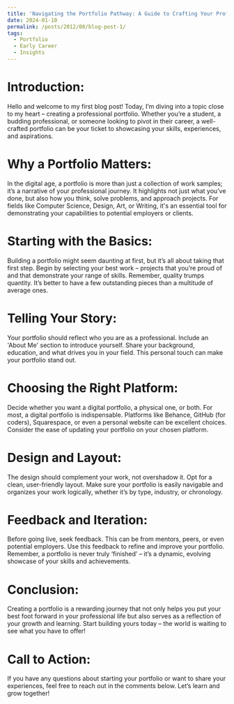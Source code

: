 ```yaml
---
title: 'Navigating the Portfolio Pathway: A Guide to Crafting Your Professional Showcase'
date: 2024-01-10
permalink: /posts/2012/08/blog-post-1/
tags:
  - Portfolio
  - Early Career
  - Insights
---
```

Introduction:
======
Hello and welcome to my first blog post! Today, I’m diving into a topic close to my heart – creating a professional portfolio. Whether you’re a student, a budding professional, or someone looking to pivot in their career, a well-crafted portfolio can be your ticket to showcasing your skills, experiences, and aspirations.

Why a Portfolio Matters:
======
In the digital age, a portfolio is more than just a collection of work samples; it’s a narrative of your professional journey. It highlights not just what you’ve done, but also how you think, solve problems, and approach projects. For fields like Computer Science, Design, Art, or Writing, it's an essential tool for demonstrating your capabilities to potential employers or clients.

Starting with the Basics:
======
Building a portfolio might seem daunting at first, but it’s all about taking that first step. Begin by selecting your best work – projects that you’re proud of and that demonstrate your range of skills. Remember, quality trumps quantity. It’s better to have a few outstanding pieces than a multitude of average ones.

Telling Your Story:
======
Your portfolio should reflect who you are as a professional. Include an 'About Me' section to introduce yourself. Share your background, education, and what drives you in your field. This personal touch can make your portfolio stand out.

Choosing the Right Platform:
======
Decide whether you want a digital portfolio, a physical one, or both. For most, a digital portfolio is indispensable. Platforms like Behance, GitHub (for coders), Squarespace, or even a personal website can be excellent choices. Consider the ease of updating your portfolio on your chosen platform.

Design and Layout:
======
The design should complement your work, not overshadow it. Opt for a clean, user-friendly layout. Make sure your portfolio is easily navigable and organizes your work logically, whether it’s by type, industry, or chronology.

Feedback and Iteration:
======
Before going live, seek feedback. This can be from mentors, peers, or even potential employers. Use this feedback to refine and improve your portfolio. Remember, a portfolio is never truly ‘finished’ – it’s a dynamic, evolving showcase of your skills and achievements.

Conclusion:
======
Creating a portfolio is a rewarding journey that not only helps you put your best foot forward in your professional life but also serves as a reflection of your growth and learning. Start building yours today – the world is waiting to see what you have to offer!

Call to Action:
======
If you have any questions about starting your portfolio or want to share your experiences, feel free to reach out in the comments below. Let’s learn and grow together!